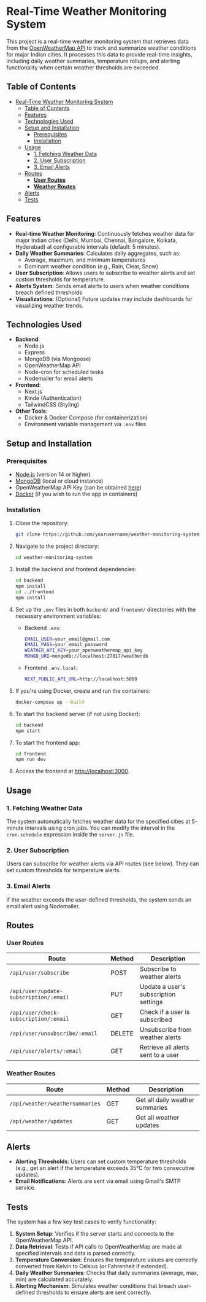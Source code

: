 # Real-Time Weather Monitoring System

This project is a real-time weather monitoring system that retrieves data from the [OpenWeatherMap API](https://openweathermap.org/) to track and summarize weather conditions for major Indian cities. It processes this data to provide real-time insights, including daily weather summaries, temperature rollups, and alerting functionality when certain weather thresholds are exceeded.

## Table of Contents

- [Real-Time Weather Monitoring System](#real-time-weather-monitoring-system)
  - [Table of Contents](#table-of-contents)
  - [Features](#features)
  - [Technologies Used](#technologies-used)
  - [Setup and Installation](#setup-and-installation)
    - [Prerequisites](#prerequisites)
    - [Installation](#installation)
  - [Usage](#usage)
    - [1. Fetching Weather Data](#1-fetching-weather-data)
    - [2. User Subscription](#2-user-subscription)
    - [3. Email Alerts](#3-email-alerts)
  - [Routes](#routes)
    - [**User Routes**](#user-routes)
    - [**Weather Routes**](#weather-routes)
  - [Alerts](#alerts)
  - [Tests](#tests)

## Features

- **Real-time Weather Monitoring**: Continuously fetches weather data for major Indian cities (Delhi, Mumbai, Chennai, Bangalore, Kolkata, Hyderabad) at configurable intervals (default: 5 minutes).
- **Daily Weather Summaries**: Calculates daily aggregates, such as:
  - Average, maximum, and minimum temperatures
  - Dominant weather condition (e.g., Rain, Clear, Snow)
- **User Subscription**: Allows users to subscribe to weather alerts and set custom thresholds for temperature.
- **Alerts System**: Sends email alerts to users when weather conditions breach defined thresholds
- **Visualizations**: (Optional) Future updates may include dashboards for visualizing weather trends.

## Technologies Used

- **Backend**:
  - Node.js
  - Express
  - MongoDB (via Mongoose)
  - OpenWeatherMap API
  - Node-cron for scheduled tasks
  - Nodemailer for email alerts
- **Frontend**:
  - Next.js
  - Kinde (Authentication)
  - TailwindCSS (Styling)
- **Other Tools**:
  - Docker & Docker Compose (for containerization)
  - Environment variable management via `.env` files

## Setup and Installation

### Prerequisites

- [Node.js](https://nodejs.org/en/) (version 14 or higher)
- [MongoDB](https://www.mongodb.com/) (local or cloud instance)
- OpenWeatherMap API Key (can be obtained [here](https://home.openweathermap.org/users/sign_up))
- [Docker](https://www.docker.com/) (if you wish to run the app in containers)

### Installation

1. Clone the repository:

   ```bash
   git clone https://github.com/yourusername/weather-monitoring-system.git
   ```

2. Navigate to the project directory:

   ```bash
   cd weather-monitoring-system
   ```

3. Install the backend and frontend dependencies:

   ```bash
   cd backend
   npm install
   cd ../frontend
   npm install
   ```

4. Set up the `.env` files in both `backend/` and `frontend/` directories with the necessary environment variables:

   - Backend `.env`:

     ```bash
     EMAIL_USER=your_email@gmail.com
     EMAIL_PASS=your_email_password
     WEATHER_API_KEY=your_openweathermap_api_key
     MONGO_URI=mongodb://localhost:27017/weatherdb
     ```

   - Frontend `.env.local`:
     ```bash
     NEXT_PUBLIC_API_URL=http://localhost:5000
     ```

5. If you're using Docker, create and run the containers:

   ```bash
   docker-compose up --build
   ```

6. To start the backend server (if not using Docker):

   ```bash
   cd backend
   npm start
   ```

7. To start the frontend app:

   ```bash
   cd frontend
   npm run dev
   ```

8. Access the frontend at [http://localhost:3000](http://localhost:3000).

## Usage

### 1. Fetching Weather Data

The system automatically fetches weather data for the specified cities at 5-minute intervals using cron jobs. You can modify the interval in the `cron.schedule` expression inside the `server.js` file.

### 2. User Subscription

Users can subscribe for weather alerts via API routes (see below). They can set custom thresholds for temperature alerts.

### 3. Email Alerts

If the weather exceeds the user-defined thresholds, the system sends an email alert using Nodemailer.

## Routes

### **User Routes**

| Route                                  | Method | Description                           |
| -------------------------------------- | ------ | ------------------------------------- |
| `/api/user/subscribe`                  | POST   | Subscribe to weather alerts           |
| `/api/user/update-subscription/:email` | PUT    | Update a user's subscription settings |
| `/api/user/check-subscription/:email`  | GET    | Check if a user is subscribed         |
| `/api/user/unsubscribe/:email`         | DELETE | Unsubscribe from weather alerts       |
| `/api/user/alerts/:email`              | GET    | Retrieve all alerts sent to a user    |

### **Weather Routes**

| Route                           | Method | Description                     |
| ------------------------------- | ------ | ------------------------------- |
| `/api/weather/weathersummaries` | GET    | Get all daily weather summaries |
| `/api/weather/updates`          | GET    | Get all weather updates         |

## Alerts

- **Alerting Thresholds**: Users can set custom temperature thresholds (e.g., get an alert if the temperature exceeds 35°C for two consecutive updates).
- **Email Notifications**: Alerts are sent via email using Gmail's SMTP service.

## Tests

The system has a few key test cases to verify functionality:

1. **System Setup**: Verifies if the server starts and connects to the OpenWeatherMap API.
2. **Data Retrieval**: Tests if API calls to OpenWeatherMap are made at specified intervals and data is parsed correctly.
3. **Temperature Conversion**: Ensures the temperature values are correctly converted from Kelvin to Celsius (or Fahrenheit if extended).
4. **Daily Weather Summaries**: Checks that daily summaries (average, max, min) are calculated accurately.
5. **Alerting Mechanism**: Simulates weather conditions that breach user-defined thresholds to ensure alerts are sent correctly.
